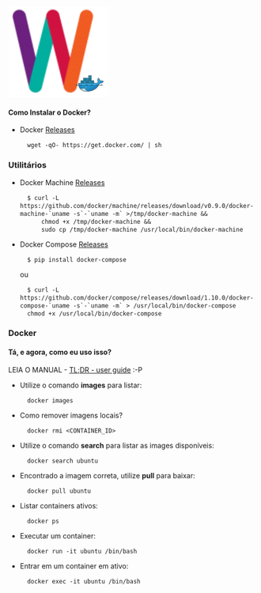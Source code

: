![Docker logo](wp-logo.png "Docker")

#### Como Instalar o Docker? ####

* Docker [Releases](https://github.com/docker/docker/releases)

        wget -qO- https://get.docker.com/ | sh
    
### Utilitários ###

* Docker Machine [Releases](https://github.com/docker/machine/releases) 

        $ curl -L https://github.com/docker/machine/releases/download/v0.9.0/docker-machine-`uname -s`-`uname -m` >/tmp/docker-machine &&
            chmod +x /tmp/docker-machine &&
            sudo cp /tmp/docker-machine /usr/local/bin/docker-machine
    
* Docker Compose [Releases](https://github.com/docker/compose/releases) 
     
        $ pip install docker-compose
    ou    	
     
        $ curl -L https://github.com/docker/compose/releases/download/1.10.0/docker-compose-`uname -s`-`uname -m` > /usr/local/bin/docker-compose
        chmod +x /usr/local/bin/docker-compose

### Docker  ###


#### Tá, e agora, como eu uso isso? ####

LEIA O MANUAL -  [TL;DR - user guide](https://docs.docker.com/engine/userguide/) :-P


* Utilize o comando **images** para listar:

        docker images

* Como remover imagens locais?

        docker rmi <CONTAINER_ID>
        
* Utilize o comando **search** para listar as images disponíveis:

        docker search ubuntu

* Encontrado a imagem correta, utilize **pull** para baixar:
        
        docker pull ubuntu

* Listar containers ativos:

        docker ps

* Executar um container:

        docker run -it ubuntu /bin/bash
        
* Entrar em um container em ativo:
        
        docker exec -it ubuntu /bin/bash
